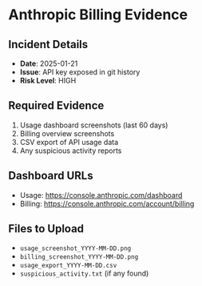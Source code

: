 # Anthropic Billing Evidence

## Incident Details
- **Date**: 2025-01-21
- **Issue**: API key exposed in git history
- **Risk Level**: HIGH

## Required Evidence
1. Usage dashboard screenshots (last 60 days)
2. Billing overview screenshots 
3. CSV export of API usage data
4. Any suspicious activity reports

## Dashboard URLs
- Usage: https://console.anthropic.com/dashboard
- Billing: https://console.anthropic.com/account/billing

## Files to Upload
- `usage_screenshot_YYYY-MM-DD.png`
- `billing_screenshot_YYYY-MM-DD.png` 
- `usage_export_YYYY-MM-DD.csv`
- `suspicious_activity.txt` (if any found)
